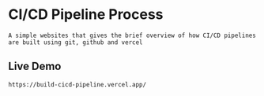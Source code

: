 # CI/CD Pipeline Process
    A simple websites that gives the brief overview of how CI/CD pipelines are built using git, github and vercel

## Live Demo
    https://build-cicd-pipeline.vercel.app/

